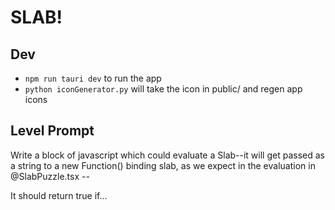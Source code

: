 # SLAB!

## Dev
- `npm run tauri dev` to run the app
- `python iconGenerator.py` will take the icon in public/ and regen app icons

## Level Prompt

Write a block of javascript which could evaluate a Slab--it will get passed as a string to a new Function() binding slab, as we expect in the evaluation in @SlabPuzzle.tsx --

It should return true if...

